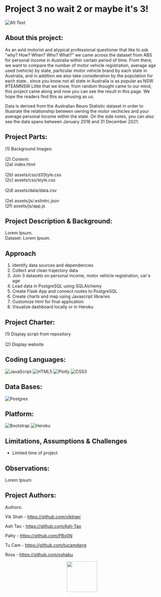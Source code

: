 # Project 3 no wait 2 or maybe it's 3!


![Alt Text](https://media.giphy.com/media/8mbkWu1aYQeXqxXq1H/giphy.gif)

## About this project:
As an avid motorist and atypical professional questioner that like to ask "why? How? When? Who? What?" we came across the dataset from ABS for personal income in Australia within certain period of time. From there, we want to compare the number of motor vehicle registration, average age used (vehicle) by state, particular motor vehicle brand by each state in Australia, and in addition we also take consideration by the population for each state.. since you know not all state in Australia is as popular as NSW #TEAMNSW Little that we know, from random thought came to our mind, this project came along and now you can see the result in this page. We hope the readers find this as amusing as us. 

Data is derived from the Australian Beuro Statistic dataset in order to illustrate the relationship between owning the motor vechicles and your average personal Income within the state. On the side notes, you can also see the data spans between January 2016 and 31 December 2021.


## **Project Parts:**
(1) Background Images: \
\
(2) Content:\
(2a) index.html\
\
(2b) assets/css/d3Style.css\
(2c) assets/css/style.css\
\
(2d) assets/data/data.csv\
\
(2e) assets/js/.eslintrc.json\
(2f) assets/js/app.js

## **Project Description & Background:**
Lorem Ipsum.
\
Dataset: Lorem Ipsum.

## Approach
1. Identify data sources and dependencies
2. Collect and clean trajectory data
3. Join 3 datasets on personal income, motor vehicle registration, car's age
4. Load data in PostgreSQL using SQLAlchemy
5. Create Flask App and connect routes to PostgreSQL
6. Create charts and map using Javascript libraries
7. Customize html for final application
8. Visualize dashboard locally or in Heroku

## **Project Charter:**
(1) Display script from repository\
\
(2) Display website 

## **Coding Languages:**
![JavaScript](https://img.shields.io/badge/javascript-%23323330.svg?style=for-the-badge&logo=javascript&logoColor=%23F7DF1E)
![HTML5](https://img.shields.io/badge/html5-%23E34F26.svg?style=for-the-badge&logo=html5&logoColor=white)
![Plotly](https://img.shields.io/badge/Plotly-%233F4F75.svg?style=for-the-badge&logo=plotly&logoColor=white)
![CSS3](https://img.shields.io/badge/css3-%231572B6.svg?style=for-the-badge&logo=css3&logoColor=white)

## **Data Bases:**
![Postgres](https://img.shields.io/badge/postgres-%23316192.svg?style=for-the-badge&logo=postgresql&logoColor=white)

## **Platform:**
![Bootstrap](https://img.shields.io/badge/bootstrap-%23563D7C.svg?style=for-the-badge&logo=bootstrap&logoColor=white)
![Heroku](https://img.shields.io/badge/heroku-%23430098.svg?style=for-the-badge&logo=heroku&logoColor=white)

## Limitations, Assumptions & Challenges
- Limited time of project


## **Observations:**
Lorem Ipsum

## **Project Authors:**
Authors:

Vik Shah - https://github.com/viktiger

Ash Tao - https://github.com/Ash-Tao

Patty - https://github.com/PBx0N

Tu Cam - https://github.com/tucamdang

Rosa - https://github.com/oshabu
<div id="header" align="center">
  <img src="https://media.giphy.com/media/M9gbBd9nbDrOTu1Mqx/giphy.gif" width="100"/>
</div>
